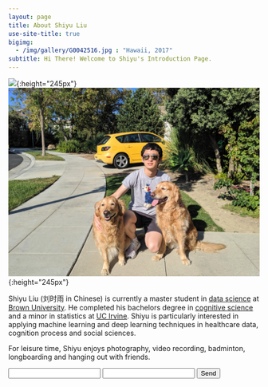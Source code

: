 ```yaml
---
layout: page
title: About Shiyu Liu
use-site-title: true
bigimg: 
  - /img/gallery/G0042516.jpg : "Hawaii, 2017"
subtitle: Hi There! Welcome to Shiyu's Introduction Page.
---
```



![](/img/cover.JPG){:height="245px"}    ![](/img/dogs.jpg){:height="245px"}

<span class="fa fa-graduation-cap about-icon"></span> 
Shiyu Liu (刘时雨 in Chinese) is currently a master student in [data science](dsi.brown.edu) at [Brown University](http://brown.edu). He completed his bachelors degree in [cognitive science](https://www.cogsci.uci.edu/) and a minor in statistics at [UC Irvine](http://uci.edu). Shiyu is particularly interested in applying machine learning and deep learning techniques in healthcare data, cognition process and social sciences. 

<span class="fa fa-heart about-icon"></span> 
For leisure time, Shiyu enjoys photography, video recording, badminton, longboarding and hanging out with friends.

<span class="fa fa-envelope about-icon"></span>
<form action="https://formspree.io/xyyprgkq" method="POST">
  <input type="text" name="name">
  <input type="email" name="_replyto">
  <input type="submit" value="Send">
</form>

<script type="text/javascript" src="//rf.revolvermaps.com/0/0/6.js?i=5r3v0e1klp6&amp;m=0&amp;c=007eff&amp;cr1=ffc000&amp;f=arial&amp;l=0&amp;rs=30&amp;as=30" async="async"></script>
